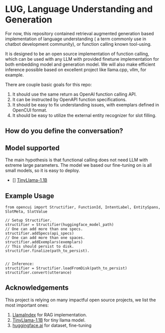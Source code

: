 # LUG, Language Understanding and Generation

For now, this repository contained retrieval augmented generation based implementation of language understanding (
a term commonly use in chatbot development community), or function calling known tool-using. 

It is designed to be an open source implementation of function calling, which can be used with any LLM with
provided finetune implementation for both embedding model and generation model. We will also make efficient inference
possible based on excellent project like llama.cpp, vllm, for example. 


There are couple basic goals for this repo:
1. It should use the same return as OpenAI function calling API.
2. It can be instructed by OpenAPI function specifications.
3. It should be easy to fix understanding issues, with exemplars defined in OpenCUI format.
4. It should be easy to utilize the external entity recognizer for slot filling. 


## How do you define the conversation?


## Model supported
The main hypothesis is that functional calling does not need LLM with extreme large parameters. The model
we based our fine-tuning on is all small models, so it is easy to deploy.
- [] [TinyLlama-1.1B](https://github.com/jzhang38/TinyLlama)

## Example Usage


```opencui
from opencui import Structifier, FunctionId, IntentLabel, EntitySpans, SlotMeta, SlotValue

// Setup Structifier.
structifier = Structifier(huggingface_model_path)
// One can add more than one specs.
structifier.addSpecs(api_specs)
// One can add more than one spaces.
structifier.addExemplars(exemplars)
// This should persist to disk. 
structifier.finalize(path_to_persist).


// Inference:
structifier = Structifier.loadFromDisk(path_to_persist)
structifier.convert(utterance)
```

## Acknowledgements
This project is relying on many impactful open source projects, we list the most important ones:
1. [LlamaIndex](https://github.com/run-llama/llama_index) for RAG implementation.
2. [TinyLlama-1.1B](https://github.com/jzhang38/TinyLlama) for tiny llama model.
3. [huggingface.ai](https://huggingface.ai) for dataset, fine-tuning
